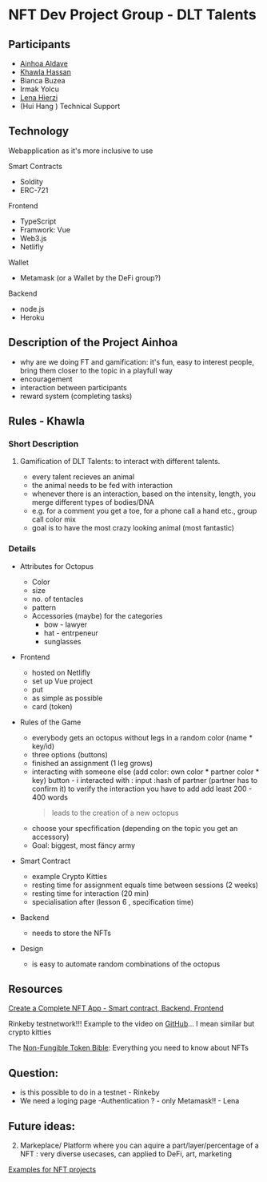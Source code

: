 # NFT Dev Project Group - DLT Talents

## Participants
   - [Ainhoa Aldave](https://github.com/aohnia)
   - [Khawla Hassan](https://github.com/khawlahssn)
   - Bianca Buzea
   - Irmak Yolcu
   - [Lena Hierzi](https://github.com/GigaHierz)
   - (Hui Hang ) Technical Support

## Technology

Webapplication as it's more inclusive to use

Smart Contracts
- Soldity
- ERC-721


Frontend 
- TypeScript
- Framwork: Vue
- Web3.js
- Netlifly

Wallet
- Metamask (or a Wallet by the DeFi group?)

Backend
- node.js
- Heroku


## Description of the Project Ainhoa

- why are we doing FT and gamification: it's fun, easy to interest people, bring them closer to the topic in a playfull way
- encouragement 
- interaction between participants
- reward system (completing tasks)


## Rules - Khawla

### Short Description 

1. Gamification of DLT Talents: to interact with different talents. 

   - every talent recieves an animal 
   - the animal needs to be fed with interaction
   - whenever there is an interaction, based on the intensity, length, you merge different types of bodies/DNA
   - e.g. for a comment you get a toe, for a phone call a hand etc., group call color mix
   - goal is to have the most crazy looking animal (most fantastic)


### Details
- Attributes for Octopus
   - Color
   - size
   - no. of tentacles
   - pattern
   - Accessories (maybe) for the categories 
      - bow - lawyer
      - hat - entrpeneur
      - sunglasses 

- Frontend
   - hosted on Netlifly
   - set up Vue project
   - put 
   - as simple as possible
   - card (token)


- Rules of the Game
   - everybody gets an octopus without legs in a random color (name *  key/id)
   - three options (buttons)
   - finished an assignment (1 leg grows)
   - interacting with someone else (add color: own color * partner color * key) 
      button - i interacted with : input :hash of partner (partner has to confirm it)
      to verify the interaction you have to add add least 200 - 400 words 
      > leads to the creation of a new octopus
   - choose your specfification  (depending on the topic you get an accessory) 
   - Goal: biggest, most fäncy army 


- Smart Contract
   - example Crypto Kitties
   - resting time for assignment equals time between sessions (2 weeks)
   - resting time for interaction (20 min)
   - specialisation after (lesson 6 , specification time)

- Backend
   - needs to store the NFTs

- Design
   - is easy to automate random combinations of the octopus 

## Resources 
[Create a Complete NFT App - Smart contract, Backend, Frontend](https://www.youtube.com/watch?v=WsZyb2T83lo)


Rinkeby testnetwork!!!
Example to the video on [GitHub](https://github.com/jklepatch/eattheblocks/tree/master/dapp-30/day24-cryptokitty-collectible-game)… I mean similar but crypto kitties



The [Non-Fungible Token Bible](https://opensea.io/blog/guides/non-fungible-tokens/): Everything you need to know about NFTs



## Question:
- is this possible to do in a testnet - Rinkeby
- We need a loging page -Authentication ? - only Metamask!! - Lena



## Future ideas: 
2. Markeplace/ Platform where you can aquire a part/layer/percentage of a NFT : very diverse usecases, can applied to DeFi, art, marketing

[Examples for NFT projects](https://github.com/gianni-dalerta/awesome-nft#nft-art)





